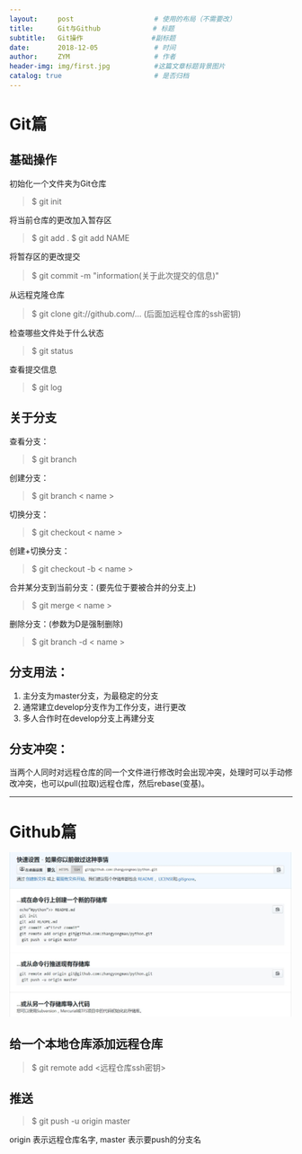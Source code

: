 ```yaml
---
layout:     post                    # 使用的布局（不需要改）
title:      Git与Github             # 标题 
subtitle:   Git操作                 #副标题
date:       2018-12-05              # 时间
author:     ZYM                     # 作者
header-img: img/first.jpg           #这篇文章标题背景图片
catalog: true                       # 是否归档
---
```


# Git篇

## 基础操作

初始化一个文件夹为Git仓库
> $ git init

将当前仓库的更改加入暂存区
> $ git add . 
> $ git add NAME

将暂存区的更改提交
> $ git commit -m "information(关于此次提交的信息)"

从远程克隆仓库
> $ git clone git://github.com/...      (后面加远程仓库的ssh密钥)

检查哪些文件处于什么状态
> $ git status

查看提交信息
> $ git log

## 关于分支

查看分支：
> $ git branch

创建分支：
> $ git branch < name >

切换分支：
> $ git checkout < name >

创建+切换分支：
> $ git checkout -b < name >

合并某分支到当前分支：(要先位于要被合并的分支上)
> $ git merge < name >

删除分支：(参数为D是强制删除)
> $ git branch -d < name >

## 分支用法：

1. 主分支为master分支，为最稳定的分支
2. 通常建立develop分支作为工作分支，进行更改
3. 多人合作时在develop分支上再建分支

## 分支冲突：

当两个人同时对远程仓库的同一个文件进行修改时会出现冲突，处理时可以手动修改冲突，也可以pull(拉取)远程仓库，然后rebase(变基)。

***

# Github篇

![github](https://github.com/zhangyongmao/zhangyongmao.github.io/blob/master/img/2018-12-05/1.jpg)

## 给一个本地仓库添加远程仓库

> $ git remote add <远程仓库ssh密钥>

## 推送

> $ git push -u origin master

origin 表示远程仓库名字, master 表示要push的分支名
